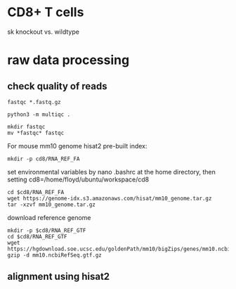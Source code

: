 # CD8+ T cells
sk knockout vs. wildtype


# raw data processing


## check quality of reads

    fastqc *.fastq.gz 

    python3 -m multiqc . 

    mkdir fastqc
    mv *fastqc* fastqc


For mouse mm10 genome hisat2 pre-built index:

    mkdir -p cd8/RNA_REF_FA

set environmental variables by nano .bashrc at the home directory, then setting cd8=/home/floyd/ubuntu/workspace/cd8

    cd $cd8/RNA_REF_FA
    wget https://genome-idx.s3.amazonaws.com/hisat/mm10_genome.tar.gz
    tar -xzvf mm10_genome.tar.gz


download reference genome

    mkdir -p $cd8/RNA_REF_GTF
    cd $cd8/RNA_REF_GTF
    wget https://hgdownload.soe.ucsc.edu/goldenPath/mm10/bigZips/genes/mm10.ncbiRefSeq.gtf.gz
    gzip -d mm10.ncbiRefSeq.gtf.gz
    
    
## alignment using hisat2

